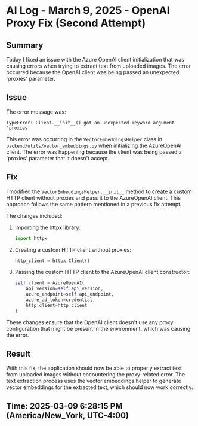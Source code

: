 # AI Log - March 9, 2025 - OpenAI Proxy Fix (Second Attempt)

## Summary

Today I fixed an issue with the Azure OpenAI client initialization that was causing errors when trying to extract text from uploaded images. The error occurred because the OpenAI client was being passed an unexpected 'proxies' parameter.

## Issue

The error message was:

```
TypeError: Client.__init__() got an unexpected keyword argument 'proxies'
```

This error was occurring in the `VectorEmbeddingsHelper` class in `backend/utils/vector_embeddings.py` when initializing the AzureOpenAI client. The error was happening because the client was being passed a 'proxies' parameter that it doesn't accept.

## Fix

I modified the `VectorEmbeddingsHelper.__init__` method to create a custom HTTP client without proxies and pass it to the AzureOpenAI client. This approach follows the same pattern mentioned in a previous fix attempt.

The changes included:

1. Importing the httpx library:

   ```python
   import httpx
   ```

2. Creating a custom HTTP client without proxies:

   ```python
   http_client = httpx.Client()
   ```

3. Passing the custom HTTP client to the AzureOpenAI client constructor:
   ```python
   self.client = AzureOpenAI(
       api_version=self.api_version,
       azure_endpoint=self.api_endpoint,
       azure_ad_token=credential,
       http_client=http_client
   )
   ```

These changes ensure that the OpenAI client doesn't use any proxy configuration that might be present in the environment, which was causing the error.

## Result

With this fix, the application should now be able to properly extract text from uploaded images without encountering the proxy-related error. The text extraction process uses the vector embeddings helper to generate vector embeddings for the extracted text, which should now work correctly.

## Time: 2025-03-09 6:28:15 PM (America/New_York, UTC-4:00)
